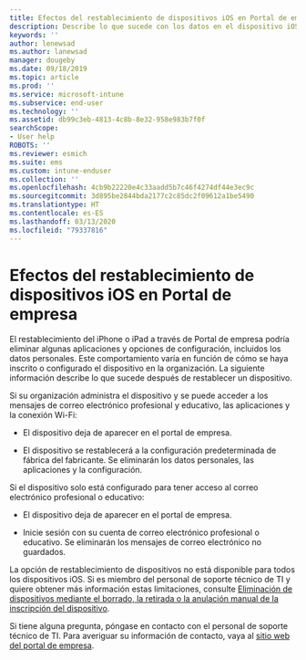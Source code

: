 ```yaml
---
title: Efectos del restablecimiento de dispositivos iOS en Portal de empresa de Intune | Microsoft Docs
description: Describe lo que sucede con los datos en el dispositivo iOS después de restablecerlo en el Portal de empresa de Intune.
keywords: ''
author: lenewsad
ms.author: lanewsad
manager: dougeby
ms.date: 09/18/2019
ms.topic: article
ms.prod: ''
ms.service: microsoft-intune
ms.subservice: end-user
ms.technology: ''
ms.assetid: db99c3eb-4813-4c8b-8e32-958e983b7f0f
searchScope:
- User help
ROBOTS: ''
ms.reviewer: esmich
ms.suite: ems
ms.custom: intune-enduser
ms.collection: ''
ms.openlocfilehash: 4cb9b22220e4c33aadd5b7c46f4274df44e3ec9c
ms.sourcegitcommit: 3d895be2844bda2177c2c85dc2f09612a1be5490
ms.translationtype: HT
ms.contentlocale: es-ES
ms.lasthandoff: 03/13/2020
ms.locfileid: "79337816"
---
```

# <a name="effects-of-company-portal-ios-device-reset"></a>Efectos del restablecimiento de dispositivos iOS en Portal de empresa 

El restablecimiento del iPhone o iPad a través de Portal de empresa podría eliminar algunas aplicaciones y opciones de configuración, incluidos los datos personales. Este comportamiento varía en función de cómo se haya inscrito o configurado el dispositivo en la organización. La siguiente información describe lo que sucede después de restablecer un dispositivo.  

Si su organización administra el dispositivo y se puede acceder a los mensajes de correo electrónico profesional y educativo, las aplicaciones y la conexión Wi-Fi:

- El dispositivo deja de aparecer en el portal de empresa.  

- El dispositivo se restablecerá a la configuración predeterminada de fábrica del fabricante. Se eliminarán los datos personales, las aplicaciones y la configuración.

Si el dispositivo solo está configurado para tener acceso al correo electrónico profesional o educativo:

- El dispositivo deja de aparecer en el portal de empresa.  

- Inicie sesión con su cuenta de correo electrónico profesional o educativo. Se eliminarán los mensajes de correo electrónico no guardados.   

La opción de restablecimiento de dispositivos no está disponible para todos los dispositivos iOS. Si es miembro del personal de soporte técnico de TI y quiere obtener más información estas limitaciones, consulte [Eliminación de dispositivos mediante el borrado, la retirada o la anulación manual de la inscripción del dispositivo](https://docs.microsoft.com/intune/devices-wipe).  

Si tiene alguna pregunta, póngase en contacto con el personal de soporte técnico de TI. Para averiguar su información de contacto, vaya al [sitio web del portal de empresa](https://go.microsoft.com/fwlink/?linkid=2010980).

